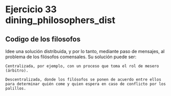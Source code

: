 # Ejercicio 33 dining_philosophers_dist

## Codigo de los filosofos 

Idee una solución distribuida, y por lo tanto, mediante paso de mensajes, al problema de los filósofos comensales. Su solución puede ser:

    Centralizada, por ejemplo, con un proceso que toma el rol de mesero (árbitro).

    Descentralizada, donde los filósofos se ponen de acuerdo entre ellos para determinar quién come y quien espera en caso de conflicto por los palillos.

